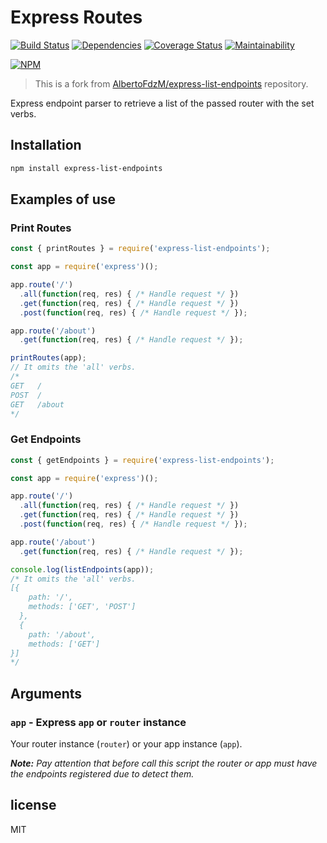 # Express Routes

[![Build Status](https://img.shields.io/travis/leandrojdl/express-routes/master?logo=travis)](https://travis-ci.org/leandrojdl/express-routes)
[![Dependencies](https://img.shields.io/david/leandrojdl/express-routes.svg)](https://david-dm.org/leandrojdl/express-routes)
[![Coverage Status](https://img.shields.io/coveralls/github/leandrojdl/express-routes/master?logo=coveralls)](https://coveralls.io/github/leandrojdl/express-routes?branch=master)
[![Maintainability](https://img.shields.io/codeclimate/maintainability/leandrojdl/express-routes?logo=code-climate)](https://codeclimate.com/github/leandrojdl/express-routes/maintainability)

[![NPM](https://nodei.co/npm/express-routes.png)](https://nodei.co/npm/express-routes/)

> This is a fork from [AlbertoFdzM/express-list-endpoints](https://github.com/AlbertoFdzM/express-list-endpoints) repository.

Express endpoint parser to retrieve a list of the passed router with the set verbs.

## Installation

```sh
npm install express-list-endpoints
```

## Examples of use

### Print Routes

```js
const { printRoutes } = require('express-list-endpoints');

const app = require('express')();

app.route('/')
  .all(function(req, res) { /* Handle request */ })
  .get(function(req, res) { /* Handle request */ })
  .post(function(req, res) { /* Handle request */ });

app.route('/about')
  .get(function(req, res) { /* Handle request */ });

printRoutes(app);
// It omits the 'all' verbs.
/*
GET   /
POST  /
GET   /about
*/
```

### Get Endpoints

```js
const { getEndpoints } = require('express-list-endpoints');

const app = require('express')();

app.route('/')
  .all(function(req, res) { /* Handle request */ })
  .get(function(req, res) { /* Handle request */ })
  .post(function(req, res) { /* Handle request */ });

app.route('/about')
  .get(function(req, res) { /* Handle request */ });

console.log(listEndpoints(app));
/* It omits the 'all' verbs.
[{
    path: '/',
    methods: ['GET', 'POST']
  },
  {
    path: '/about',
    methods: ['GET']
}]
*/
```

## Arguments

### `app` - Express `app` or `router` instance

Your router instance (`router`) or your app instance (`app`).

_**Note:** Pay attention that before call this script the router or app must have the endpoints registered due to detect them._

## license

MIT
